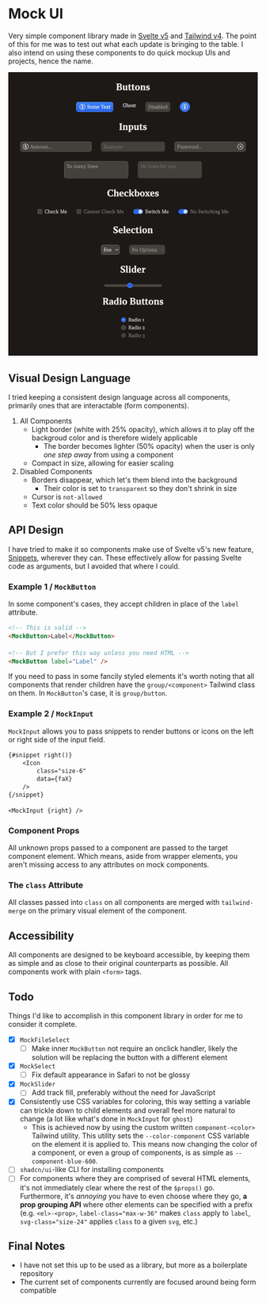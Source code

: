 # Mock UI

Very simple component library made in [Svelte v5](https://svelte-5-preview.vercel.app/docs/introduction) and [Tailwind v4](https://tailwindcss.com/blog/tailwindcss-v4-alpha). The point of this for me was to test out what each update is bringing to the table. I also intend on using these components to do quick mockup UIs and projects, hence the name.

![Preview of Components](docs/preview.png)

## Visual Design Language

I tried keeping a consistent design language across all components, primarily ones that are interactable (form components).

1. All Components
    - Light border (white with 25% opacity), which allows it to play off the backgroud color and is therefore widely applicable
        - The border becomes lighter (50% opacity) when the user is only _one step away_ from using a component
    - Compact in size, allowing for easier scaling
2. Disabled Components
    - Borders disappear, which let's them blend into the background
        - Their color is set to `transparent` so they don't shrink in size
    - Cursor is `not-allowed`
    - Text color should be 50% less opaque

## API Design

I have tried to make it so components make use of Svelte v5's new feature, [Snippets](https://svelte-5-preview.vercel.app/docs/snippets), wherever they can. These effectively allow for passing Svelte code as arguments, but I avoided that where I could.

### Example 1 / `MockButton`

In some component's cases, they accept children in place of the `label` attribute.

```html
<!-- This is valid -->
<MockButton>Label</MockButton>

<!-- But I prefer this way unless you need HTML -->
<MockButton label="Label" />
```

If you need to pass in some fancily styled elements it's worth noting that all components that render children have the `group/<component>` Tailwind class on them. In `MockButton`'s case, it is `group/button`.

### Example 2 / `MockInput`

`MockInput` allows you to pass snippets to render buttons or icons on the left or right side of the input field.

```svelte
{#snippet right()}
    <Icon
        class="size-6"
        data={faX}
    />
{/snippet}

<MockInput {right} />
```

### Component Props

All unknown props passed to a component are passed to the target component element. Which means, aside from wrapper elements, you aren't missing access to any attributes on mock components.

### The `class` Attribute

All classes passed into `class` on all components are merged with `tailwind-merge` on the primary visual element of the component.

## Accessibility

All components are designed to be keyboard accessible, by keeping them as simple and as close to their original counterparts as possible. All components work with plain `<form>` tags.

## Todo

Things I'd like to accomplish in this component library in order for me to consider it complete.

- [x] `MockFileSelect`
    - [ ] Make inner `MockButton` not require an onclick handler, likely the solution will be replacing the button with a different element
- [x] `MockSelect`
    - [ ] Fix default appearance in Safari to not be glossy
- [x] `MockSlider`
    - [ ] Add track fill, preferably without the need for JavaScript
- [x] Consistently use CSS variables for coloring, this way setting a variable can trickle down to child elements and overall feel more natural to change (a lot like what's done in `MockInput` for `ghost`)
    - This is achieved now by using the custom written `component-<color>` Tailwind utility. This utility sets the `--color-component` CSS variable on the element it is applied to. This means now changing the color of a component, or even a group of components, is as simple as `--component-blue-600`.
- [ ] `shadcn/ui`-like CLI for installing components
- [ ] For components where they are comprised of several HTML elements, it's not immediately clear where the rest of the `$props()` go. Furthermore, it's _annoying_ you have to even choose where they go, **a prop grouping API** where other elements can be specified with a prefix (e.g. `<el>-<prop>`, `label-class="max-w-36"` makes `class` apply to `label`, `svg-class="size-24"` applies `class` to a given `svg`, etc.)

## Final Notes

- I have not set this up to be used as a library, but more as a boilerplate repository
- The current set of components currently are focused around being form compatible
